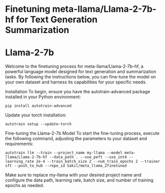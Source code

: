 
# Finetuning meta-llama/Llama-2-7b-hf for Text Generation Summarization
# Llama-2-7b

Welcome to the finetuning process for meta-llama/Llama-2-7b-hf, a powerful language model designed for text generation and summarization tasks. By following the instructions below, you can fine-tune the model on your own dataset and harness its capabilities for your specific needs.

Installation
To begin, ensure you have the autotrain-advanced package installed in your Python environment:

```
pip install autotrain-advanced
```
Update your torch installation:

```
autotrain setup --update-torch
```

Fine-tuning the Llama-2-7b Model
To start the fine-tuning process, execute the following command, adjusting the parameters to your dataset and requirements:

```
autotrain llm --train --project_name my-llama --model meta-llama/Llama-2-7b-hf --data_path . --use_peft --use_int4 --learning_rate 2e-4 --train_batch_size 2 --num_train_epochs 2 --trainer sft --push_to_hub --repo_id Sakil/meta_llama_2finetuned
```

Make sure to replace my-llama with your desired project name and configure the data path, learning rate, batch size, and number of training epochs as needed.
